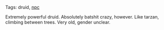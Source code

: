 Tags: druid, [npc](NPCs)

Extremely powerful druid. Absolutely batshit crazy, however. Like tarzan, climbing between trees. Very old, gender unclear.